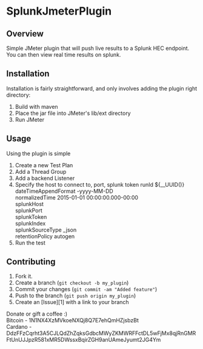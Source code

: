 # SplunkJmeterPlugin

Overview
------------

Simple JMeter plugin that will push live results to a Splunk HEC endpoint.  
You can then view real time results on splunk. 

Installation
------------

Installation is fairly straightforward, and only involves adding the plugin right directory:

1. Build with maven
2. Place the jar file into JMeter's lib/ext directory
4. Run JMeter

Usage
------------

Using the plugin is simple


1. Create a new Test Plan
2. Add a Thread Group
3. Add a backend Listener
4. Specify the host to connect to, port, splunk token
runId	${__UUID()} <br />
dateTimeAppendFormat	-yyyy-MM-DD <br />
normalizedTime	2015-01-01 00:00:00.000-00:00 <br />
splunkHost	 <br />
splunkPort	 <br />
splunkToken	 <br />
splunkIndex	 <br />
splunkSourceType	_json <br />
retentionPolicy	autogen <br />
5. Run the test


Contributing
------------

1. Fork it.
2. Create a branch (`git checkout -b my_plugin`)
3. Commit your changes (`git commit -am "Added feature"`)
4. Push to the branch (`git push origin my_plugin`)
5. Create an [Issue][1] with a link to your branch


Donate or gift a coffee :) <br />
Bitcoin - 1N1NX4XzMVkoeNXQj8Q7E7ehQmHZjsbzBt <br />
Cardano - DdzFFzCqrht3A5CJLQdZhZqksGdbcMWyZKMWRFFctDL5wFjMx8qjRnGMRFtUnUJJpzR581xMR5DWssxBqirZGH9anUAmeJyumt2JG4Ym <br />
